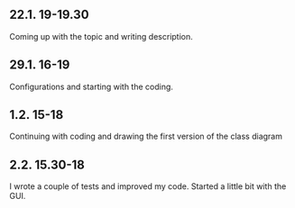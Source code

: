 ## 22.1. 19-19.30
Coming up with the topic and writing description.

## 29.1. 16-19
Configurations and starting with the coding.

## 1.2. 15-18
Continuing with coding and drawing the first version of the class diagram

## 2.2. 15.30-18
I wrote a couple of tests and improved my code. Started a little bit with the GUI.

